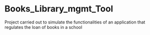# Books_Library_mgmt_Tool
Project carried out to simulate the functionalities of an application that regulates the loan of books in a school
